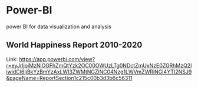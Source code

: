 # Power-BI
power BI for data visualization and analysis

## World Happiness Report 2010-2020

Link: https://app.powerbi.com/view?r=eyJrIjoiMzNlOGFhZmQtYzk2OC00OWUzLTg0NDctZmUxNzE0ZGRhMzQ2IiwidCI6IjBkYzBmYzAxLWI3ZWMtNGZiNC04Nzg1LWVmZWRiNGI4YTI2NSJ9&pageName=ReportSection1c215c00b3d3b6c56311
